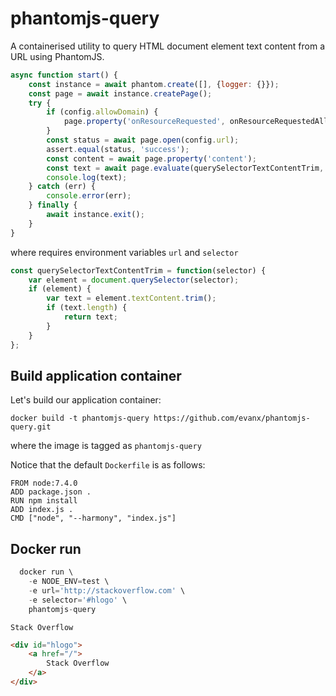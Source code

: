 
# phantomjs-query

A containerised utility to query HTML document element text content from a URL using PhantomJS.

```javascript
async function start() {
    const instance = await phantom.create([], {logger: {}});
    const page = await instance.createPage();
    try {
        if (config.allowDomain) {
            page.property('onResourceRequested', onResourceRequestedAllowDomain, config.allowDomain);
        }
        const status = await page.open(config.url);
        assert.equal(status, 'success');
        const content = await page.property('content');
        const text = await page.evaluate(querySelectorTextContentTrim, config.selector);
        console.log(text);
    } catch (err) {
        console.error(err);
    } finally {
        await instance.exit();
    }
}
```
where requires environment variables `url` and `selector`
```javascript
const querySelectorTextContentTrim = function(selector) {
    var element = document.querySelector(selector);
    if (element) {
        var text = element.textContent.trim();
        if (text.length) {
            return text;
        }
    }
};
```

## Build application container

Let's build our application container:
```shell
docker build -t phantomjs-query https://github.com/evanx/phantomjs-query.git
```
where the image is tagged as `phantomjs-query`

Notice that the default `Dockerfile` is as follows:
```
FROM node:7.4.0
ADD package.json .
RUN npm install
ADD index.js .
CMD ["node", "--harmony", "index.js"]
```

## Docker run

```javascript
  docker run \
    -e NODE_ENV=test \
    -e url='http://stackoverflow.com' \
    -e selector='#hlogo' \
    phantomjs-query
```

```
Stack Overflow
```

```html
<div id="hlogo">
    <a href="/">
        Stack Overflow
    </a>
</div>
```
